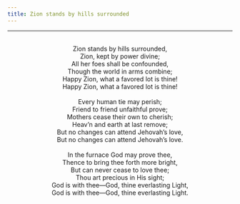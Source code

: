 ```yaml
---
title: Zion stands by hills surrounded
---
```


---
<center>
<br/>
Zion stands by hills surrounded,<br/>
Zion, kept by power divine;<br/>
All her foes shall be confounded,<br/>
Though the world in arms combine;<br/>
Happy Zion, what a favored lot is thine!<br/>
Happy Zion, what a favored lot is thine!<br/>
<br/>
Every human tie may perish;<br/>
Friend to friend unfaithful prove;<br/>
Mothers cease their own to cherish;<br/>
Heav’n and earth at last remove;<br/>
But no changes can attend Jehovah’s love,<br/>
But no changes can attend Jehovah’s love.<br/>
<br/>
In the furnace God may prove thee,<br/>
Thence to bring thee forth more bright,<br/>
But can never cease to love thee;<br/>
Thou art precious in His sight;<br/>
God is with thee—God, thine everlasting Light,<br/>
God is with thee—God, thine everlasting Light.<br/>

</center>